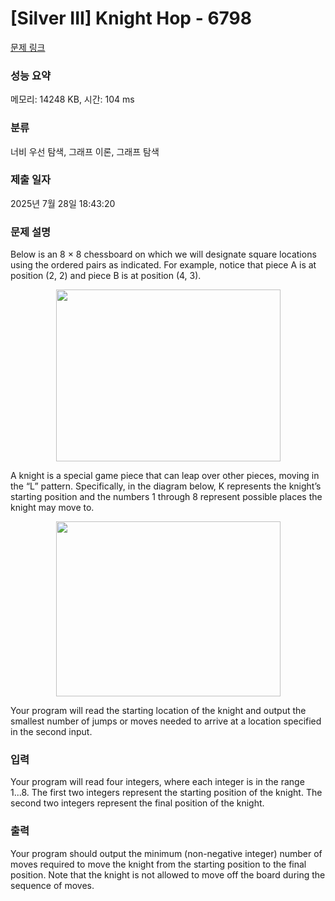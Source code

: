 # [Silver III] Knight Hop - 6798 

[문제 링크](https://www.acmicpc.net/problem/6798) 

### 성능 요약

메모리: 14248 KB, 시간: 104 ms

### 분류

너비 우선 탐색, 그래프 이론, 그래프 탐색

### 제출 일자

2025년 7월 28일 18:43:20

### 문제 설명

<p>Below is an 8 × 8 chessboard on which we will designate square locations using the ordered pairs as indicated. For example, notice that piece A is at position (2, 2) and piece B is at position (4, 3).</p>

<p style="text-align: center;"><img alt="" src="" style="height:275px; width:359px"></p>

<p>A knight is a special game piece that can leap over other pieces, moving in the “L” pattern. Specifically, in the diagram below, K represents the knight’s starting position and the numbers 1 through 8 represent possible places the knight may move to.</p>

<p style="text-align: center;"><img alt="" src="" style="height:280px; width:359px"></p>

<p>Your program will read the starting location of the knight and output the smallest number of jumps or moves needed to arrive at a location specified in the second input.</p>

### 입력 

 <p>Your program will read four integers, where each integer is in the range 1...8. The first two integers represent the starting position of the knight. The second two integers represent the final position of the knight.</p>

### 출력 

 <p>Your program should output the minimum (non-negative integer) number of moves required to move the knight from the starting position to the final position. Note that the knight is not allowed to move off the board during the sequence of moves.</p>

